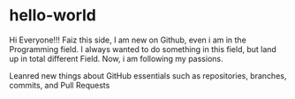 # hello-world

Hi Everyone!!!
Faiz this side, I am new on Github, even i am in the Programming field.  I always wanted to do something in this field, but land up in total different Field.
Now, i am following my passions.

Leanred new things about GitHub essentials such as repositories, branches, commits, and Pull Requests
